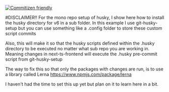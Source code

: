 [![Commitizen friendly](https://img.shields.io/badge/commitizen-friendly-brightgreen.svg)](http://commitizen.github.io/cz-cli/)

#DISCLAIMER!!
For the mono repo setup of husky, I show here how to install the husky directory for v6 in a sub folder. In this example I use git-husky-setup but you can use something like a .config folder to store these custom script commits

Also, this will make it so that the husky scripts defined within the .husky directory to be executed no matter what sub repo you are working in. Meaning changes in next-ts-frontend will execute the .husky pre-commit script from git-husky-setup

The way to fix this so that only the packages with changes are run, is to use a library called Lerna
https://www.npmjs.com/package/lerna

I haven't had the time to set this up yet but plan on it to learn here in a bit.
